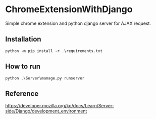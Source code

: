 # ChromeExtensionWithDjango
Simple chrome extension and python django server for AJAX request.

## Installation
```
python -m pip install -r .\requirements.txt
```

## How to run
```
python .\Server\manage.py runserver
```

## Reference
https://developer.mozilla.org/ko/docs/Learn/Server-side/Django/development_environment